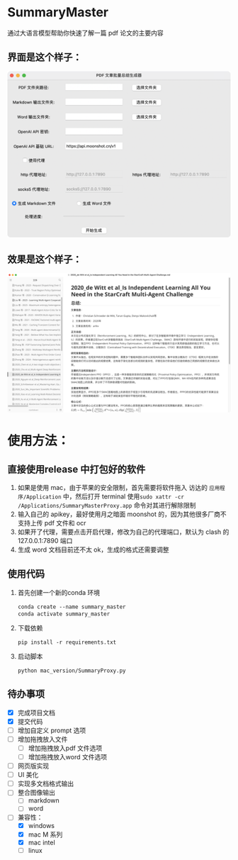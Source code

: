 # SummaryMaster
通过大语言模型帮助你快速了解一篇 pdf 论文的主要内容


## 界面是这个样子：

![interface](./img/interface.png)

## 效果是这个样子：
![result](./img/result.png)



# 使用方法：
## 直接使用release 中打包好的软件
1. 如果是使用 mac，由于苹果的安全限制，首先需要将软件拖入 访达的 `应用程序/Application` 中，然后打开 terminal 使用```sudo xattr -cr /Applications/SummaryMasterProxy.app``` 命令对其进行解除限制
2. 输入自己的 apikey，最好使用月之暗面 moonshot 的，因为其他很多厂商不支持上传 pdf 文件和 ocr
3. 如果开了代理，需要点击开启代理，修改为自己的代理端口，默认为 clash 的 127.0.0.1:7890 端口
4. 生成 word 文档目前还不太 ok，生成的格式还需要调整

## 使用代码
1. 首先创建一个新的conda 环境
   ```
   conda create --name summary_master
   conda activate summary_master
   ```
2. 下载依赖
   ```
   pip install -r requirements.txt
   ```
3. 启动脚本
   ```
   python mac_version/SummaryProxy.py
   ```


## 待办事项

- [x] 完成项目文档
- [x] 提交代码
- [ ] 增加自定义 prompt 选项
- [ ] 增加拖拽放入文件
  - [ ] 增加拖拽放入pdf 文件选项
  - [ ] 增加拖拽放入word 文件选项
- [ ] 网页版实现
- [ ] UI 美化
- [ ] 实现多文档格式输出
- [ ] 整合图像输出
  - [ ] markdown
  - [ ] word
- [ ] 兼容性：
  - [x] windows
  - [x] mac M 系列
  - [x] mac intel
  - [ ] linux
